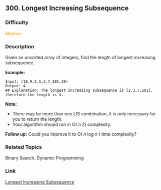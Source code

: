 ## 300. Longest Increasing Subsequence
### Difficulty

 <font color=orange>Medium</font>

### Description

Given an unsorted array of integers, find the length of longest increasing
subsequence.

**Example:**
            Input: [10,9,2,5,3,7,101,18]    Output: 4     ## Explanation: The longest increasing subsequence is [2,3,7,101], therefore the length is 4. 

**Note:**

  * There may be more than one LIS combination, it is only necessary for you to return the length.
  * Your algorithm should run in O( _n 2_) complexity.

**Follow up:** Could you improve it to O( _n_ log _n_ ) time complexity?


### Related Topics

Binary Search, Dynamic Programming


### Link
[Longest Increasing Subsequence](https://leetcode.com/problems/longest-increasing-subsequence)
